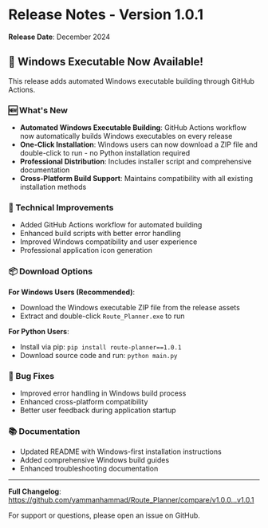 # Release Notes - Version 1.0.1

**Release Date**: December 2024

## 🎉 Windows Executable Now Available!

This release adds automated Windows executable building through GitHub Actions.

### 🆕 What's New

- **Automated Windows Executable Building**: GitHub Actions workflow now automatically builds Windows executables on every release
- **One-Click Installation**: Windows users can now download a ZIP file and double-click to run - no Python installation required
- **Professional Distribution**: Includes installer script and comprehensive documentation
- **Cross-Platform Build Support**: Maintains compatibility with all existing installation methods

### 🔧 Technical Improvements

- Added GitHub Actions workflow for automated building
- Enhanced build scripts with better error handling
- Improved Windows compatibility and user experience
- Professional application icon generation

### 📦 Download Options

**For Windows Users (Recommended)**:
- Download the Windows executable ZIP file from the release assets
- Extract and double-click `Route_Planner.exe` to run

**For Python Users**:
- Install via pip: `pip install route-planner==1.0.1`
- Download source code and run: `python main.py`

### 🐛 Bug Fixes

- Improved error handling in Windows build process
- Enhanced cross-platform compatibility
- Better user feedback during application startup

### 📚 Documentation

- Updated README with Windows-first installation instructions
- Added comprehensive Windows build guides
- Enhanced troubleshooting documentation

---

**Full Changelog**: https://github.com/yammanhammad/Route_Planner/compare/v1.0.0...v1.0.1

For support or questions, please open an issue on GitHub.
